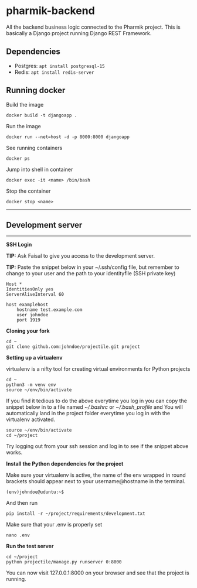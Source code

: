 # pharmik-backend

All the backend business logic connected to the Pharmik project. This is basically a Django project running Django REST Framework.

## Dependencies

- Postgres: `apt install postgresql-15`
- Redis: `apt install redis-server`

## Running docker

Build the image

```
docker build -t djangoapp .
```

Run the image

```
docker run --net=host -d -p 8000:8000 djangoapp
```

See running containers

```
docker ps
```

Jump into shell in container

```
docker exec -it <name> /bin/bash
```

Stop the container

```
docker stop <name>
```

---

## Development server

---

**SSH Login**

**TIP:** Ask Faisal to give you access to the development server.

**TIP:** Paste the snippet below in your ~/.ssh/config file, but remember to change to your user and the path to your identityfile (SSH private key)

    Host *
    IdentitiesOnly yes
    ServerAliveInterval 60

    host examplehost
    	hostname test.example.com
    	user johndoe
    	port 1919

**Cloning your fork**

    cd ~
    git clone github.com:johndoe/projectile.git project

**Setting up a virtualenv**

virtualenv is a nifty tool for creating virtual environments for Python projects

    cd ~
    python3 -m venv env
    source ~/env/bin/activate

If you find it tedious to do the above everytime you log in you can copy the snippet below in to a file named _~/.bashrc_ or _~/.bash_profile_ and You will automatically land in the project folder everytime you log in with the virtualenv activated.

    source ~/env/bin/activate
    cd ~/project

Try logging out from your ssh session and log in to see if the snippet above works.

**Install the Python dependencies for the project**

Make sure your virtualenv is active, the name of the env wrapped in round brackets should appear next to your username@hostname in the terminal.

    (env)johndoe@uduntu:~$

And then run

    pip install -r ~/project/requirements/development.txt

Make sure that your .env is properly set

    nano .env

**Run the test server**

    cd ~/project
    python projectile/manage.py runserver 0:8000

You can now visit 127.0.0.1:8000 on your browser and see that the project is running.
